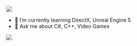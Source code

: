 <img src="https://capsule-render.vercel.app/api?type=wave&color=auto&height=300&section=header&text=Hi%there,%my%name%is%Jay%Wong&desc=I%am%a%game%developer%and%software%engineer&fontSize=90&animation=fadeIn&"/>

- 🌱 I’m currently learning DirectX, Unreal Engine 5 
- 💬 Ask me about C#, C++, Video Games
<img src="https://capsule-render.vercel.app/api?type=wave&color=auto&height=300&section=header&text=capsule%20render&fontSize=90" />


